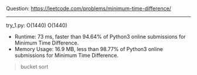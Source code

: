 Question: https://leetcode.com/problems/minimum-time-difference/

---

try_1.py: O(1440) O(1440)

* Runtime: 73 ms, faster than 94.64% of Python3 online submissions for Minimum Time Difference.
* Memory Usage: 16.9 MB, less than 98.77% of Python3 online submissions for Minimum Time Difference.

> bucket sort
